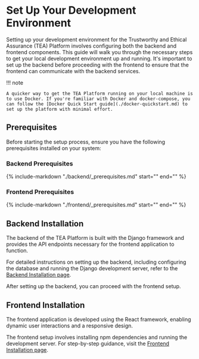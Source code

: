 # Set Up Your Development Environment

Setting up your development environment for the Trustworthy and Ethical Assurance (TEA) Platform involves configuring both the backend and frontend components. This guide will walk you through the necessary steps to get your local development environment up and running. It's important to set up the backend before proceeding with the frontend to ensure that the frontend can communicate with the backend services.

!!! note

    A quicker way to get the TEA Platform running on your local machine is to use Docker. If you're familiar with Docker and docker-compose, you can follow the [Docker Quick Start guide](./docker-quickstart.md) to set up the platform with minimal effort.

## Prerequisites

Before starting the setup process, ensure you have the following prerequisites installed on your system:

### Backend Prerequisites

{%
   include-markdown "./backend/_prerequisites.md"
   start="<!--prerequisites-start-->"
   end="<!--prerequisites-end-->"
%}


### Frontend Prerequisites

{%
   include-markdown "./frontend/_prerequisites.md"
   start="<!--prerequisites-start-->"
   end="<!--prerequisites-end-->"
%}

## Backend Installation

The backend of the TEA Platform is built with the Django framework and provides the API endpoints necessary for the frontend application to function.

For detailed instructions on setting up the backend, including configuring the database and running the Django development server, refer to the [Backend Installation page](./backend/installation.md#setting-up-the-backend).

After setting up the backend, you can proceed with the frontend setup.

## Frontend Installation

The frontend application is developed using the React framework, enabling dynamic user interactions and a responsive design.

The frontend setup involves installing npm dependencies and running the development server. For step-by-step guidance, visit the [Frontend Installation page](./frontend/installation.md#setting-up-the-frontend).
